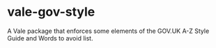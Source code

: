 # vale-gov-style
A Vale package that enforces some elements of the GOV.UK A-Z Style Guide and Words to avoid list.
